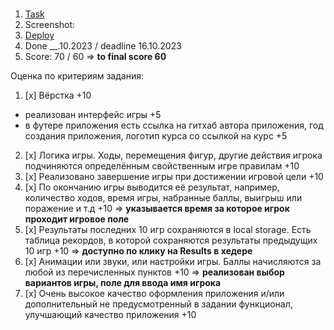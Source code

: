 #

1. [Task](https://github.com/rolling-scopes-school/tasks/blob/master/tasks/js30%23/js30-9.md)
2. Screenshot:
3. [Deploy](https://rolling-scopes-school.github.io/disembow-JSFEPRESCHOOL2023Q2/random-game)
4. Done \_\_.10.2023 / deadline 16.10.2023
5. Score: 70 / 60 => **to final score 60**

Оценка по критериям задания:

1. [x] Вёрстка +10

- реализован интерфейс игры +5
- в футере приложения есть ссылка на гитхаб автора приложения, год создания приложения, логотип курса со ссылкой на курс +5

2. [x] Логика игры. Ходы, перемещения фигур, другие действия игрока подчиняются определённым свойственным игре правилам +10
3. [x] Реализовано завершение игры при достижении игровой цели +10
4. [x] По окончанию игры выводится её результат, например, количество ходов, время игры, набранные баллы, выигрыш или поражение и т.д +10 => **указывается время за которое игрок проходит игровое поле**
5. [x] Результаты последних 10 игр сохраняются в local storage. Есть таблица рекордов, в которой сохраняются результаты предыдущих 10 игр +10 => **доступно по клику на Results в хедере**
6. [x] Анимации или звуки, или настройки игры. Баллы начисляются за любой из перечисленных пунктов +10 => **реализован выбор вариантов игры, поле для ввода имя игрока**
7. [x] Очень высокое качество оформления приложения и/или дополнительный не предусмотренный в задании функционал, улучшающий качество приложения +10
